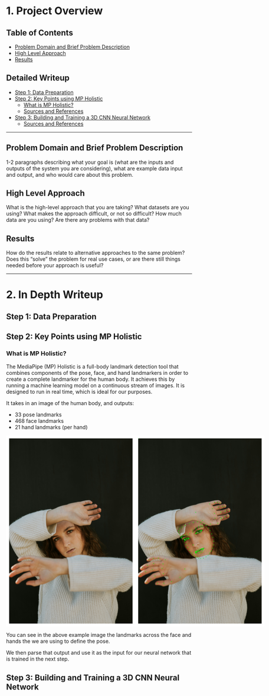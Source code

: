 
# 1. Project Overview

## Table of Contents
- [Problem Domain and Brief Problem Description](#problem-domain-and-brief-problem-description)
- [High Level Approach](#high-level-approach)
- [Results](#results)

## Detailed Writeup
- [Step 1: Data Preparation](#step-1-data-preparation)
- [Step 2: Key Points using MP Holistic](#step-2-key-points-using-mp-holistic)
    - [What is MP Holistic?](#what-is-mp-holistic)
    - [Sources and References](#sources-and-references)
- [Step 3: Building and Training a 3D CNN Neural Network](#building-and-training-a-3d-cnn-neural-network)
    - [Sources and References](#sources-and-references)
---

## Problem Domain and Brief Problem Description
1-2 paragraphs describing what your goal is (what are the inputs and outputs of the system you are considering), what are example data input and output, and who would care about this problem.

## High Level Approach

What is the high-level approach that you are taking? What datasets are you using? What makes the approach difficult, or not so difficult? How much data are you using? Are there any problems with that data?

## Results

How do the results relate to alternative approaches to the same problem? Does this “solve” the problem for real use cases, or are there still things needed before your approach is useful?

---

# 2. In Depth Writeup

## Step 1: Data Preparation

## Step 2: Key Points using MP Holistic

### What is MP Holistic?

The MediaPipe (MP) Holistic is a full-body landmark detection tool that combines components of the pose, face, and hand landmarkers in order to create a complete landmarker for the human body. It achieves this by running a machine learning model on a continuous stream of images. It is designed to run in real time, which is ideal for our purposes.

It takes in an image of the human body, and outputs:
- 33 pose landmarks
- 468 face landmarks
- 21 hand landmarks (per hand)


<p align="center" style="display: flex">
  <img src="imgs/example1.png" width="350" title="hover text">
  <img src="imgs/example2.png" width="350" alt="accessibility text">
</p>

You can see in the above example image the landmarks across the face and hands the we are using to define the pose.


We then parse that output and use it as the input for our neural network that is trained in the next step.

## Step 3: Building and Training a 3D CNN Neural Network
